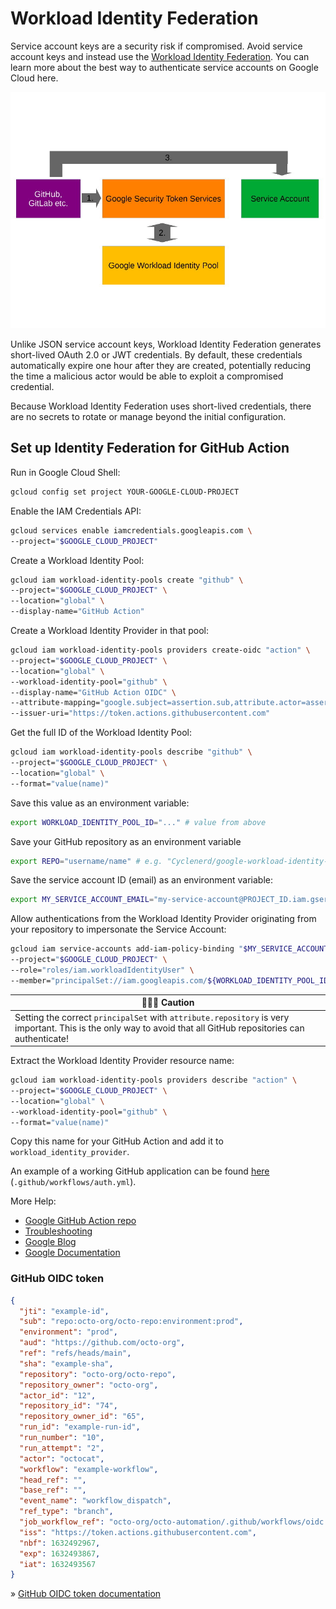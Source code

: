 # Workload Identity Federation

Service account keys are a security risk if compromised.
Avoid service account keys and instead use the [Workload Identity Federation](https://cloud.google.com/iam/docs/configuring-workload-identity-federation).
You can learn more about the best way to authenticate service accounts on Google Cloud here.

![Image: Auth Flow](./img/wif-flow.jpg)

Unlike JSON service account keys, Workload Identity Federation generates short-lived OAuth 2.0 or JWT credentials. By default, these credentials automatically expire one hour after they are created, potentially reducing the time a malicious actor would be able to exploit a compromised credential.

Because Workload Identity Federation uses short-lived credentials, there are no secrets to rotate or manage beyond the initial configuration.

## Set up Identity Federation for GitHub Action

Run in Google Cloud Shell:
```bash
gcloud config set project YOUR-GOOGLE-CLOUD-PROJECT
```

Enable the IAM Credentials API:
```bash
gcloud services enable iamcredentials.googleapis.com \
--project="$GOOGLE_CLOUD_PROJECT"
```

Create a Workload Identity Pool:
```bash
gcloud iam workload-identity-pools create "github" \
--project="$GOOGLE_CLOUD_PROJECT" \
--location="global" \
--display-name="GitHub Action"
```

Create a Workload Identity Provider in that pool:
```bash
gcloud iam workload-identity-pools providers create-oidc "action" \
--project="$GOOGLE_CLOUD_PROJECT" \
--location="global" \
--workload-identity-pool="github" \
--display-name="GitHub Action OIDC" \
--attribute-mapping="google.subject=assertion.sub,attribute.actor=assertion.actor,attribute.repository=assertion.repository" \
--issuer-uri="https://token.actions.githubusercontent.com"
```

Get the full ID of the Workload Identity Pool:
```bash
gcloud iam workload-identity-pools describe "github" \
--project="$GOOGLE_CLOUD_PROJECT" \
--location="global" \
--format="value(name)"
```

Save this value as an environment variable:
```bash
export WORKLOAD_IDENTITY_POOL_ID="..." # value from above
```

Save your GitHub repository as an environment variable
```bash
export REPO="username/name" # e.g. "Cyclenerd/google-workload-identity-federation"
```

Save the service account ID (email) as an environment variable:
```bash
export MY_SERVICE_ACCOUNT_EMAIL="my-service-account@PROJECT_ID.iam.gserviceaccount.com."
```

Allow authentications from the Workload Identity Provider originating from your repository to impersonate the Service Account:
```bash
gcloud iam service-accounts add-iam-policy-binding "$MY_SERVICE_ACCOUNT_EMAIL" \
--project="$GOOGLE_CLOUD_PROJECT" \
--role="roles/iam.workloadIdentityUser" \
--member="principalSet://iam.googleapis.com/${WORKLOAD_IDENTITY_POOL_ID}/attribute.repository/${REPO}"
```

| 🚨🚨🚨 Caution | 
|---------|
| Setting the correct `principalSet` with `attribute.repository` is very important. This is the only way to avoid that all GitHub repositories can authenticate! | 

Extract the Workload Identity Provider resource name:
```bash
gcloud iam workload-identity-pools providers describe "action" \
--project="$GOOGLE_CLOUD_PROJECT" \
--location="global" \
--workload-identity-pool="github" \
--format="value(name)"
```

Copy this name for your GitHub Action and add it to `workload_identity_provider`.

An example of a working GitHub application can be found [here](https://github.com/Cyclenerd/google-workload-identity-federation/blob/master/.github/workflows/auth.yml) (`.github/workflows/auth.yml`).


More Help:

* [Google GitHub Action repo](https://github.com/google-github-actions/auth#setup)
* [Troubleshooting](https://github.com/google-github-actions/auth/blob/main/docs/TROUBLESHOOTING.md)
* [Google Blog](https://cloud.google.com/blog/products/identity-security/enabling-keyless-authentication-from-github-actions)
* [Google Documentation](https://cloud.google.com/iam/docs/configuring-workload-identity-federation#github-actions)

### GitHub OIDC token

```json
{
  "jti": "example-id",
  "sub": "repo:octo-org/octo-repo:environment:prod",
  "environment": "prod",
  "aud": "https://github.com/octo-org",
  "ref": "refs/heads/main",
  "sha": "example-sha",
  "repository": "octo-org/octo-repo",
  "repository_owner": "octo-org",
  "actor_id": "12",
  "repository_id": "74",
  "repository_owner_id": "65",
  "run_id": "example-run-id",
  "run_number": "10",
  "run_attempt": "2",
  "actor": "octocat",
  "workflow": "example-workflow",
  "head_ref": "",
  "base_ref": "",
  "event_name": "workflow_dispatch",
  "ref_type": "branch",
  "job_workflow_ref": "octo-org/octo-automation/.github/workflows/oidc.yml@refs/heads/main",
  "iss": "https://token.actions.githubusercontent.com",
  "nbf": 1632492967,
  "exp": 1632493867,
  "iat": 1632493567
}
```
» [GitHub OIDC token documentation](https://docs.github.com/en/actions/deployment/security-hardening-your-deployments/about-security-hardening-with-openid-connect#understanding-the-oidc-token)